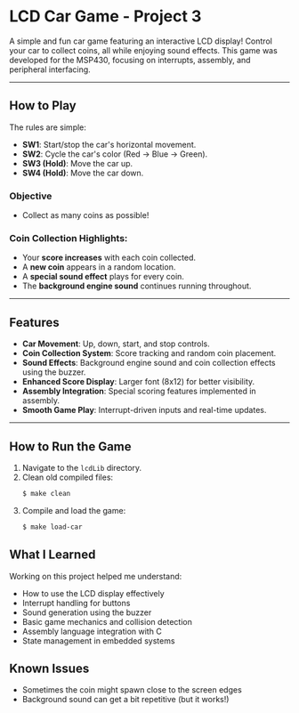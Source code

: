 # LCD Car Game - Project 3

A simple and fun car game featuring an interactive LCD display! Control your car to collect coins, all while enjoying sound effects. This game was developed for the MSP430, focusing on interrupts, assembly, and peripheral interfacing.

---

## How to Play
The rules are simple:
- **SW1**: Start/stop the car's horizontal movement.
- **SW2**: Cycle the car's color (Red → Blue → Green).
- **SW3 (Hold)**: Move the car up.
- **SW4 (Hold)**: Move the car down.

### Objective
- Collect as many coins as possible!

### Coin Collection Highlights:
- Your **score increases** with each coin collected.
- A **new coin** appears in a random location.
- A **special sound effect** plays for every coin.
- The **background engine sound** continues running throughout.

---

## Features
- **Car Movement**: Up, down, start, and stop controls.
- **Coin Collection System**: Score tracking and random coin placement.
- **Sound Effects**: Background engine sound and coin collection effects using the buzzer.
- **Enhanced Score Display**: Larger font (8x12) for better visibility.
- **Assembly Integration**: Special scoring features implemented in assembly.
- **Smooth Game Play**: Interrupt-driven inputs and real-time updates.

---

## How to Run the Game
1. Navigate to the `lcdLib` directory.
2. Clean old compiled files:
   ```bash
   $ make clean
3. Compile and load the game:
   ```bash
   $ make load-car
## What I Learned
Working on this project helped me understand:
* How to use the LCD display effectively
* Interrupt handling for buttons
* Sound generation using the buzzer
* Basic game mechanics and collision detection
* Assembly language integration with C
* State management in embedded systems

## Known Issues
* Sometimes the coin might spawn close to the screen edges
* Background sound can get a bit repetitive (but it works!)

